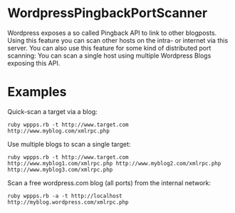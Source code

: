 WordpressPingbackPortScanner
============================

Wordpress exposes a so called Pingback API to link to other blogposts.
Using this feature you can scan other hosts on the intra- or internet via this server.
You can also use this feature for some kind of distributed port scanning:
You can scan a single host using multiple Wordpress Blogs exposing this API.

Examples
========
Quick-scan a target via a blog:
```
ruby wppps.rb -t http://www.target.com http://www.myblog.com/xmlrpc.php
```

Use multiple blogs to scan a single target:
```
ruby wppps.rb -t http://www.target.com http://www.myblog1.com/xmlrpc.php http://www.myblog2.com/xmlrpc.php http://www.myblog3.com/xmlrpc.php
```

Scan a free wordpress.com blog (all ports) from the internal network:
```
ruby wppps.rb -a -t http://localhost http://myblog.wordpress.com/xmlrpc.php
```
